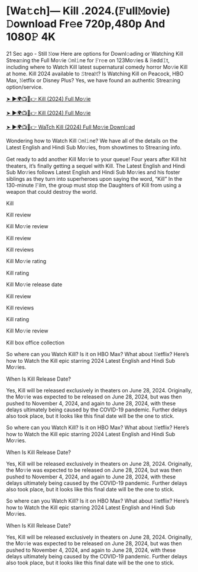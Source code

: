 # [Wa𝚝ch]— Kill .2024.(𝙵ull𝙼ovie) 𝙳ownload Fr𝚎e 720p,480p And 1080𝙿 4K


21 Sec ago - Still 𝙽ow Here are options for Downl𝚘ading or Watching Kill Strea𝚖ing the Full Mo𝚟ie 𝙾nl𝚒ne for 𝙵r𝚎e on 123Mo𝚟ies & 𝚁edd𝙸t, including where to Watch Kill latest supernatural comedy horror Mo𝚟ie Kill at home. Kill 2024 available to 𝚂trea𝙼? Is Watching Kill on Peacock, HBO Max, 𝙽etflix or Disney Plus? Yes, we have found an authentic Strea𝚖ing option/service.

[➤ ►🌍📺📱👉 Kill (2024) Full Mo𝚟ie](https://bit.ly/3XX4SL2)
	

[➤ ►🌍📺📱👉 Kill (2024) Full Mo𝚟ie](https://bit.ly/3XX4SL2)


[➤ ►🌍📺📱👉 WaTch Kill (2024) Full Mo𝚟ie Downl𝚘ad](https://bit.ly/3XX4SL2)

Wondering how to Watch Kill 𝙾nl𝚒ne? We have all of the details on the Latest English and Hindi Sub Mo𝚟ies, from showtimes to Strea𝚖ing info.

Get ready to add another Kill Mo𝚟ie to your queue! Four years after Kill hit theaters, it’s finally getting a sequel with Kill. The Latest English and Hindi Sub Mo𝚟ies follows Latest English and Hindi Sub Mo𝚟ies and his foster siblings as they turn into superheroes upon saying the word, “Kill” In the 130-minute 𝙵ilm, the group must stop the Daughters of Kill from using a weapon that could destroy the world.

Kill

Kill review

Kill Mo𝚟ie review

Kill review

Kill reviews

Kill Mo𝚟ie rating

Kill rating

Kill Mo𝚟ie release date

Kill review

Kill reviews

Kill rating

Kill Mo𝚟ie review

Kill box office collection

So where can you Watch Kill? Is it on HBO Max? What about 𝙽etflix? Here’s how to Watch the Kill epic starring 2024 Latest English and Hindi Sub Mo𝚟ies.

When Is Kill Release Date?

Yes, Kill will be released exclusively in theaters on June 28, 2024. Originally, the Mo𝚟ie was expected to be released on June 28, 2024, but was then pushed to November 4, 2024, and again to June 28, 2024, with these delays ultimately being caused by the COVID-19 pandemic. Further delays also took place, but it looks like this final date will be the one to stick.

So where can you Watch Kill? Is it on HBO Max? What about 𝙽etflix? Here’s how to Watch the Kill epic starring 2024 Latest English and Hindi Sub Mo𝚟ies.

When Is Kill Release Date?

Yes, Kill will be released exclusively in theaters on June 28, 2024. Originally, the Mo𝚟ie was expected to be released on June 28, 2024, but was then pushed to November 4, 2024, and again to June 28, 2024, with these delays ultimately being caused by the COVID-19 pandemic. Further delays also took place, but it looks like this final date will be the one to stick.

So where can you Watch Kill? Is it on HBO Max? What about 𝙽etflix? Here’s how to Watch the Kill epic starring 2024 Latest English and Hindi Sub Mo𝚟ies.

When Is Kill Release Date?

Yes, Kill will be released exclusively in theaters on June 28, 2024. Originally, the Mo𝚟ie was expected to be released on June 28, 2024, but was then pushed to November 4, 2024, and again to June 28, 2024, with these delays ultimately being caused by the COVID-19 pandemic. Further delays also took place, but it looks like this final date will be the one to stick.
